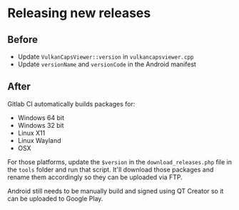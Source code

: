 # Releasing new releases

## Before

- Update ```VulkanCapsViewer::version``` in ```vulkancapsviewer.cpp```
- Update ```versionName``` and ```versionCode``` in the Android manifest

## After

Gitlab CI automatically builds packages for:

- Windows 64 bit
- Windows 32 bit
- Linux X11
- Linux Wayland
- OSX

For those platforms, update the ```$version``` in the ```download_releases.php``` file in the ```tools``` folder and run that script. It'll download those packages and rename them accordingly so they can be uploaded via FTP.

Android still needs to be manually build and signed using QT Creator so it can be uploaded to Google Play.